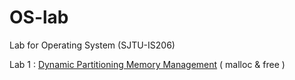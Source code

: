 # OS-lab
Lab for Operating System (SJTU-IS206)

Lab 1 : [Dynamic Partitioning Memory Management](https://github.com/zhliuworks/OS-lab/tree/master/Lab1) ( malloc & free )

